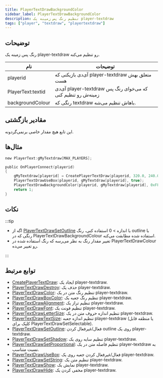 ```yaml
---
title: PlayerTextDrawBackgroundColor
sidebar_label: PlayerTextDrawBackgroundColor
description: تنظیم رنگ پس زمینه یک player-textdraw
tags: ["player", "textdraw", "playertextdraw"]
---
```


## توضیحات

رنگ پس زمینه یک player-textdraw رو تنظیم می‌کنه.

| نام               | توضیحات                                                            |
| ----------------- | ------------------------------------------------------------------ |
| playerid          | آی‌دی بازیکنی که player-textdraw متعلق بهش هست                     |
| PlayerText:textid | آی‌دی player-textdraw که می‌خوای رنگ پس زمینه‌ش رو تنظیم کنی      |
| backgroundColour  | رنگی که textdraw باهاش تنظیم می‌شه.                               |

## مقادیر بازگشتی

این تابع هیچ مقدار خاصی برنمی‌گردونه.

## مثال‌ها

```c
new PlayerText:gMyTextdraw[MAX_PLAYERS];

public OnPlayerConnect(playerid)
{
    gMyTextdraw[playerid] = CreatePlayerTextDraw(playerid, 320.0, 240.0, "Welcome to my OPEN.MP server");
    PlayerTextDrawUseBox(playerid, gMyTextdraw[playerid], true);
    PlayerTextDrawBackgroundColor(playerid, gMyTextdraw[playerid], 0xFFFFFFFF); // Range pas zamine gMyTextdraw ro sefid mikonim
    return 1;
}
```

## نکات

:::tip

- اگه از [PlayerTextDrawSetOutline](PlayerTextDrawSetOutline) با اندازه > 0 استفاده کنی، رنگ outline با رنگی که در PlayerTextDrawBackgroundColour استفاده شده مطابقت می‌کنه.
- تغییر مقدار رنگ به نظر می‌رسه که رنگ استفاده شده در PlayerTextDrawColour رو تغییر می‌ده.

:::

## توابع مرتبط

- [CreatePlayerTextDraw](CreatePlayerTextDraw): ایجاد یک player-textdraw.
- [PlayerTextDrawDestroy](PlayerTextDrawDestroy): حذف یک player-textdraw.
- [PlayerTextDrawColor](PlayerTextDrawColor): تنظیم رنگ متن در یک player-textdraw.
- [PlayerTextDrawBoxColor](PlayerTextDrawBoxColor): تنظیم رنگ جعبه یک player-textdraw.
- [PlayerTextDrawAlignment](PlayerTextDrawAlignment): تنظیم تراز یک player-textdraw.
- [PlayerTextDrawFont](PlayerTextDrawFont): تنظیم فونت یک player-textdraw.
- [PlayerTextDrawLetterSize](PlayerTextDrawLetterSize): تنظیم اندازه حروف متن در یک player-textdraw.
- [PlayerTextDrawTextSize](PlayerTextDrawTextSize): تنظیم اندازه جعبه player-textdraw (یا منطقه قابل کلیک برای PlayerTextDrawSetSelectable).
- [PlayerTextDrawSetOutline](PlayerTextDrawSetOutline): فعال/غیرفعال کردن outline روی یک player-textdraw.
- [PlayerTextDrawSetShadow](PlayerTextDrawSetShadow): تنظیم سایه روی یک player-textdraw.
- [PlayerTextDrawSetProportional](PlayerTextDrawSetProportional): تنظیم فاصله متن در یک player-textdraw به نسبت متناسب.
- [PlayerTextDrawUseBox](PlayerTextDrawUseBox): فعال/غیرفعال کردن جعبه روی یک player-textdraw.
- [PlayerTextDrawSetString](PlayerTextDrawSetString): تنظیم متن یک player-textdraw.
- [PlayerTextDrawShow](PlayerTextDrawShow): نمایش یک player-textdraw.
- [PlayerTextDrawHide](PlayerTextDrawHide): مخفی کردن یک player-textdraw.